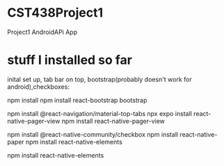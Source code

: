 # CST438Project1
Project1 AndroidAPi App

# stuff I installed so far
inital set up, tab bar on top, bootstrap(probably doesn't work for android),checkboxes:

npm install
npm install react-bootstrap bootstrap

npm install @react-navigation/material-top-tabs
npx expo install react-native-pager-view
npm install react-native-pager-view


npm install @react-native-community/checkbox
npm install react-native-paper
npm install react-native-elements

npm install react-native-elements
